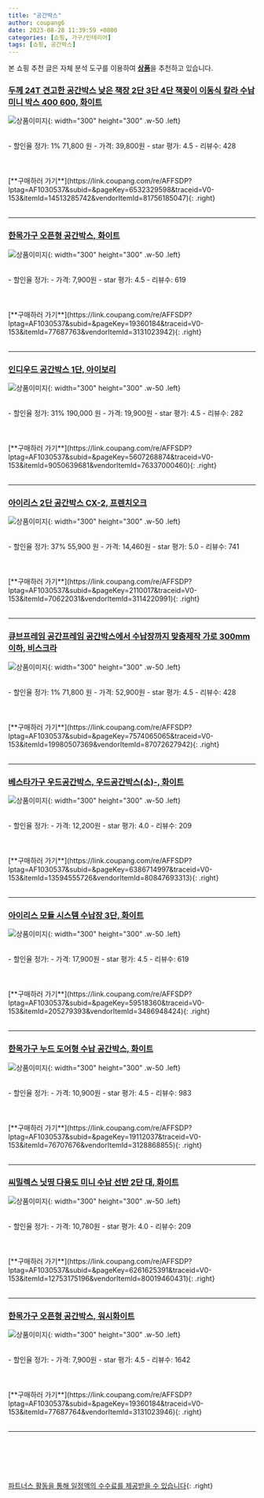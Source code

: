 ```yaml
---
title: "공간박스"
author: coupang6
date: 2023-08-28 11:39:59 +0800
categories: [쇼핑, 가구/인테리어]
tags: [쇼핑, 공간박스]
---
```


본 쇼핑 추천 글은 자체 분석 도구를 이용하여 [**상품**](https://link.coupang.com/a/bao1ui)을 추천하고 있습니다.

### [두께 24T 견고한 공간박스 낮은 책장 2단 3단 4단 책꽂이 이동식 칼라 수납 미니 박스 400 600, 화이트](https://link.coupang.com/re/AFFSDP?lptag=AF1030537&subid=&pageKey=6532329598&traceid=V0-153&itemId=14513285742&vendorItemId=81756185047)

![상품이미지](https://thumbnail8.coupangcdn.com/thumbnails/remote/230x230ex/image/vendor_inventory/035c/fa53be58f639b17b629bbe510af592c9527af6c9e948b7157182450cbfe9.jpg){: width="300" height="300" .w-50 .left}


<br>
- 할인율 정가: 1%  71,800   원
- 가격: 39,800원
- star 평가: 4.5
- 리뷰수: 428
<br>
<br>
<br>
<br>
[**구매하러 가기**](https://link.coupang.com/re/AFFSDP?lptag=AF1030537&subid=&pageKey=6532329598&traceid=V0-153&itemId=14513285742&vendorItemId=81756185047){: .right}
<br>
<br>

---

### [한목가구 오픈형 공간박스, 화이트](https://link.coupang.com/re/AFFSDP?lptag=AF1030537&subid=&pageKey=19360184&traceid=V0-153&itemId=77687763&vendorItemId=3131023942)

![상품이미지](https://thumbnail6.coupangcdn.com/thumbnails/remote/230x230ex/image/product/image/vendoritem/2018/10/24/3131023942/bd494bcc-7e66-422f-ab71-ca339ca69739.jpg){: width="300" height="300" .w-50 .left}


<br>
- 할인율 정가: 
- 가격: 7,900원
- star 평가: 4.5
- 리뷰수: 619
<br>
<br>
<br>
<br>
[**구매하러 가기**](https://link.coupang.com/re/AFFSDP?lptag=AF1030537&subid=&pageKey=19360184&traceid=V0-153&itemId=77687763&vendorItemId=3131023942){: .right}
<br>
<br>

---

### [인디우드 공간박스 1단, 아이보리](https://link.coupang.com/re/AFFSDP?lptag=AF1030537&subid=&pageKey=5607268874&traceid=V0-153&itemId=9050639681&vendorItemId=76337000460)

![상품이미지](https://thumbnail7.coupangcdn.com/thumbnails/remote/230x230ex/image/retail/images/2021/06/01/11/8/50d36f4d-a102-43b4-ac78-98fdaa375a88.jpg){: width="300" height="300" .w-50 .left}


<br>
- 할인율 정가: 31%  190,000   원
- 가격: 19,900원
- star 평가: 4.5
- 리뷰수: 282
<br>
<br>
<br>
<br>
[**구매하러 가기**](https://link.coupang.com/re/AFFSDP?lptag=AF1030537&subid=&pageKey=5607268874&traceid=V0-153&itemId=9050639681&vendorItemId=76337000460){: .right}
<br>
<br>

---

### [아이리스 2단 공간박스 CX-2, 프렌치오크](https://link.coupang.com/re/AFFSDP?lptag=AF1030537&subid=&pageKey=2110017&traceid=V0-153&itemId=70622031&vendorItemId=3114220991)

![상품이미지](https://thumbnail9.coupangcdn.com/thumbnails/remote/230x230ex/image/retail/images/12659937092375597-dce8c4b9-e6aa-4735-b979-d12d197c6aa4.jpg){: width="300" height="300" .w-50 .left}


<br>
- 할인율 정가: 37%  55,900   원
- 가격: 14,460원
- star 평가: 5.0
- 리뷰수: 741
<br>
<br>
<br>
<br>
[**구매하러 가기**](https://link.coupang.com/re/AFFSDP?lptag=AF1030537&subid=&pageKey=2110017&traceid=V0-153&itemId=70622031&vendorItemId=3114220991){: .right}
<br>
<br>

---

### [큐브프레임 공간프레임 공간박스에서 수납장까지 맞춤제작 가로 300mm이하, 비스크라](https://link.coupang.com/re/AFFSDP?lptag=AF1030537&subid=&pageKey=7574065065&traceid=V0-153&itemId=19980507369&vendorItemId=87072627942)

![상품이미지](https://thumbnail9.coupangcdn.com/thumbnails/remote/230x230ex/image/vendor_inventory/bb61/d809472fbd0a6bda0e97c8655ba64be24ab7e9c28077c46ba0e1578ec9f4.jpg){: width="300" height="300" .w-50 .left}


<br>
- 할인율 정가: 1%  71,800   원
- 가격: 52,900원
- star 평가: 4.5
- 리뷰수: 428
<br>
<br>
<br>
<br>
[**구매하러 가기**](https://link.coupang.com/re/AFFSDP?lptag=AF1030537&subid=&pageKey=7574065065&traceid=V0-153&itemId=19980507369&vendorItemId=87072627942){: .right}
<br>
<br>

---

### [베스타가구 우드공간박스, 우드공간박스(소)-, 화이트](https://link.coupang.com/re/AFFSDP?lptag=AF1030537&subid=&pageKey=6386714997&traceid=V0-153&itemId=13594555726&vendorItemId=80847693313)

![상품이미지](https://thumbnail10.coupangcdn.com/thumbnails/remote/230x230ex/image/vendor_inventory/0c39/50dc3d4723d8aaa97a6754b94e0844d136bf6a0e51a482963973a63b6010.jpg){: width="300" height="300" .w-50 .left}


<br>
- 할인율 정가: 
- 가격: 12,200원
- star 평가: 4.0
- 리뷰수: 209
<br>
<br>
<br>
<br>
[**구매하러 가기**](https://link.coupang.com/re/AFFSDP?lptag=AF1030537&subid=&pageKey=6386714997&traceid=V0-153&itemId=13594555726&vendorItemId=80847693313){: .right}
<br>
<br>

---

### [아이리스 모듈 시스템 수납장 3단, 화이트](https://link.coupang.com/re/AFFSDP?lptag=AF1030537&subid=&pageKey=59518360&traceid=V0-153&itemId=205279393&vendorItemId=3486948424)

![상품이미지](https://thumbnail7.coupangcdn.com/thumbnails/remote/230x230ex/image/retail/images/3487498396431412-90dc71cf-0b9c-48ee-8223-a42fbeff6ff2.jpg){: width="300" height="300" .w-50 .left}


<br>
- 할인율 정가: 
- 가격: 17,900원
- star 평가: 4.5
- 리뷰수: 619
<br>
<br>
<br>
<br>
[**구매하러 가기**](https://link.coupang.com/re/AFFSDP?lptag=AF1030537&subid=&pageKey=59518360&traceid=V0-153&itemId=205279393&vendorItemId=3486948424){: .right}
<br>
<br>

---

### [한목가구 누드 도어형 수납 공간박스, 화이트](https://link.coupang.com/re/AFFSDP?lptag=AF1030537&subid=&pageKey=19112037&traceid=V0-153&itemId=76707676&vendorItemId=3128868855)

![상품이미지](https://thumbnail10.coupangcdn.com/thumbnails/remote/230x230ex/image/retail/images/4345229409107029-917b6370-a2d9-4d90-8a46-7c8c598a5226.jpg){: width="300" height="300" .w-50 .left}


<br>
- 할인율 정가: 
- 가격: 10,900원
- star 평가: 4.5
- 리뷰수: 983
<br>
<br>
<br>
<br>
[**구매하러 가기**](https://link.coupang.com/re/AFFSDP?lptag=AF1030537&subid=&pageKey=19112037&traceid=V0-153&itemId=76707676&vendorItemId=3128868855){: .right}
<br>
<br>

---

### [씨밀렉스 닛띵 다용도 미니 수납 선반 2단 대, 화이트](https://link.coupang.com/re/AFFSDP?lptag=AF1030537&subid=&pageKey=6261625391&traceid=V0-153&itemId=12753175196&vendorItemId=80019460431)

![상품이미지](https://thumbnail6.coupangcdn.com/thumbnails/remote/230x230ex/image/rs_quotation_api/konu7dfd/04c801f5750942c684e919e7f9d69b55.jpg){: width="300" height="300" .w-50 .left}


<br>
- 할인율 정가: 
- 가격: 10,780원
- star 평가: 4.0
- 리뷰수: 209
<br>
<br>
<br>
<br>
[**구매하러 가기**](https://link.coupang.com/re/AFFSDP?lptag=AF1030537&subid=&pageKey=6261625391&traceid=V0-153&itemId=12753175196&vendorItemId=80019460431){: .right}
<br>
<br>

---

### [한목가구 오픈형 공간박스, 워시화이트](https://link.coupang.com/re/AFFSDP?lptag=AF1030537&subid=&pageKey=19360184&traceid=V0-153&itemId=77687764&vendorItemId=3131023946)

![상품이미지](https://thumbnail10.coupangcdn.com/thumbnails/remote/230x230ex/image/retail/images/2017/04/20/10/5/3ea6f923-3551-42db-97b1-a807f8f891d5.jpg){: width="300" height="300" .w-50 .left}


<br>
- 할인율 정가: 
- 가격: 7,900원
- star 평가: 4.5
- 리뷰수: 1642
<br>
<br>
<br>
<br>
[**구매하러 가기**](https://link.coupang.com/re/AFFSDP?lptag=AF1030537&subid=&pageKey=19360184&traceid=V0-153&itemId=77687764&vendorItemId=3131023946){: .right}
<br>
<br>

---
<br><br><br><br><br> [파트너스 활동을 통해 일정액의 수수료를 제공받을 수 있습니다](https://link.coupang.com/a/bao1ui){: .right}